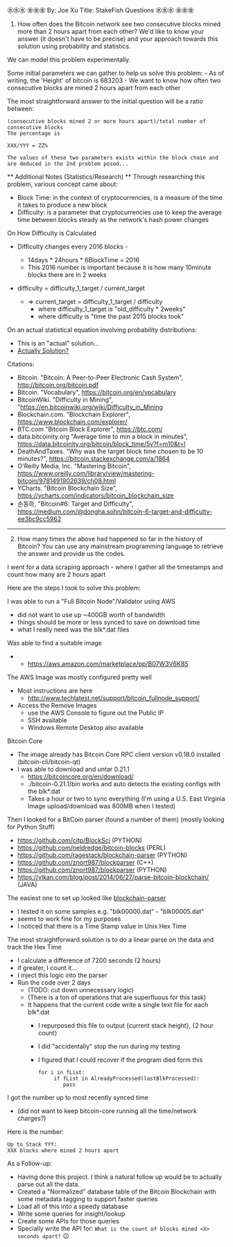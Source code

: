 ㊌㊌㊌ ㊎㊎㊎
By: Joe Xu
Title: StakeFish Questions
㊌㊌㊌ ㊎㊎㊎


1. How often does the Bitcoin network see two consecutive blocks mined more than 2 hours apart from each other?
We'd like to know your answer (it doesn't have to be precise) and your approach towards this solution using probability and statistics.

We can model this problem experimentally.

Some initial parameters we can gather to help us solve this problem:
	- As of writing, the 'Height' of bitcoin is 683203
	- We want to know how often two consecutive blocks are mined 2 hours apart from each other

The most straightforward answer to the initial question will be a ratio between:
	
	(consecutive blocks mined 2 or more hours apart)/total number of consecutive blocks
	The percentage is

	XXX/YYY = ZZ%

	The values of these two parameters exists within the block chain and are deduced in the 2nd problem posed...

** Additional Notes (Statistics/Research) **
Through researching this problem, various concept came about:
  - Block Time: in the context of cryptocurrencies, is a measure of the time it takes to produce a new block
  - Difficulty: is a parameter that cryptocurrencies use to keep the average time between blocks steady as the network's hash power changes

On How Difficulty is Calculated
  - Difficulty changes every 2016 blocks -
    - 14days * 24hours * 6BlockTime = 2016
	- This 2016 number is important because it is how many 10minute blocks there are in 2 weeks

  - difficulty = difficulty_1_target / current_target
	-  => current_target = difficulty_1_target / difficulty
       -  where difficulty_1_target is "old_difficulty * 2weeks"
       -  where difficulty is "time the past 2015 blocks took"

On an actual statistical equation involving probability distributions:
  - This is an "actual" solution...
  - [Actually Solution?](./statistic.ipynb)

Citations:

* Bitcoin. "Bitcoin: A Peer-to-Peer Electronic Cash System", http://bitcoin.org/bitcoin.pdf
* Bitcoin. "Vocabulary", https://bitcoin.org/en/vocabulary
* BitcoinWiki. "Difficulty in Mining", "https://en.bitcoinwiki.org/wiki/Difficulty_in_Mining
* Blockchain.com. "Blockchain Explorer", https://www.blockchain.com/explorer/
* BTC.com "Bitcoin Block Explorer", https://btc.com/
* data.bitcoinity.org "Average time to min a block in minutes", https://data.bitcoinity.org/bitcoin/block_time/5y?f=m10&t=l
* DeathAndTaxes. "Why was the target block time chosen to be 10 minutes?", https://bitcoin.stackexchange.com/a/1864
* O'Reilly Media, Inc. "Mastering Bitcoin", https://www.oreilly.com/library/view/mastering-bitcoin/9781491902639/ch08.html
* YCharts. "Bitcoin Blockchain Size", https://ycharts.com/indicators/bitcoin_blockchain_size
* 손동하, "Bitcoin#6: Target and Difficulty", https://medium.com/@dongha.sohn/bitcoin-6-target-and-difficulty-ee3bc9cc5962

-----

2. How many times the above had happened so far in the history of Bitcoin?
You can use any mainstream programming language to retrieve the answer and provide us the codes.

I went for a data scraping approach - where I gather all the timestamps and count how many are 2 hours apart

Here are the steps I took to solve this problem:

I was able to run a "Full Bitcoin Node"/Validator using AWS
  - did not want to use up ~400GB worth of bandwidth
  - things should be more or less synced to save on download time
  - what I really need was the blk*.dat files

Was able to find a suitable image
  - * https://aws.amazon.com/marketplace/pp/B07W3V6K85

The AWS Image was mostly configured pretty well
  - Most instructions are here
  	- http://www.techlatest.net/support/bitcoin_fullnode_support/
  - Access the Remove Images
    - use the AWS Console to figure out the Public IP
	- SSH available
	- Windows Remote Desktop also available

Bitcoin Core
  - The image already has Bitcoin Core RPC client version v0.18.0 installed (bitcoin-cli/bitcoin-qt)
  - I was able to download and untar 0.21.1
	- https://bitcoincore.org/en/download/
	- ./bitcoin-0.21.1/bin works and auto detects the existing configs with the blk*.dat
	- Takes a hour or two to sync everything (I'm using a U.S. East Virginia Image upload/download was 800MB when I tested)

Then I looked for a BitCoin parser (found a number of them) (mostly looking for Python Stuff)
  - https://github.com/citp/BlockSci (PYTHON)
  - https://github.com/neldredge/bitcoin-blocks (PERL)
  - https://github.com/ragestack/blockchain-parser (PYTHON)
  - https://github.com/znort987/blockparser (C++)
  - https://github.com/znort987/blockparser (PYTHON)
  - https://vlkan.com/blog/post/2014/06/27/parse-bitcoin-blockchain/ (JAVA)

The easiest one to set up looked like [blockchain-parser](https://github.com/ragestack/blockchain-parser)
  - I tested it on some samples e.g. "blk00000.dat" - "blk00005.dat"
  - seems to work fine for my purposes
  - I noticed that there is a Time Stamp value in Unix Hex Time

The most straightforward solution is to do a linear parse on the data and track the Hex Time
  - I calculate a difference of 7200 seconds (2 hours)
  - if greater, I count it...
  - I inject this logic into the parser
  - Run the code over 2 days
    - (TODO: cut down unnecessary logic)
    - (There is a ton of operations that are superfluous for this task)
	- It happens that the current code write a single text file for each blk*.dat
	  - I repurposed this file to output {current stack height}, {2 hour count}
      - I did "accidentally" stop the run during my testing
	  - I figured that I could recover if the program died form this

			for i in fList:
				 if fList in AlreadyProcessed(lastBlkProcessed):
				 	pass

I got the number up to most recently synced time
  - (did not want to keep bitcoin-core running all the time/network charges?)

Here is the number:
```
Up to Stack YYY:
XXX blocks where mined 2 hours apart
```

As a Follow-up:
  - Having done this project. I think a natural follow up would be to actually parse out all the data.
  - Created a "Normalized" database table of the Bitcoin Blockchain with some metadata tagging to support faster queries
  - Load all of this into a speedy database
  - Write some queries for insight/lookup
  - Create some APIs for those queries
  - Specially write the API for: ``` What is the count of blocks mined <X> seconds apart? ``` 😉
  